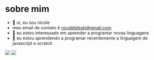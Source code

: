 # sobre mim

- 👋 oi, eu sou nicole
- meu email de contato é nicolebileski@gmail.com
- 👀 eu estou interessado em aprender a programar novas linguagens
- 🌱 eu estou aprendendo a programar recentemente a linguagem de javascript e scratch

![](https://img.shields.io/badge/Scratch-4D97FF?style=for-the-badge&logo=Scratch&logoColor=white)
![](https://img.shields.io/badge/JavaScript-323330?style=for-the-badge&logo=javascript&logoColor=F7DF1E)

